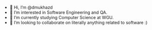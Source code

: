 - 👋 Hi, I’m @dmukhazd
- 👀 I’m interested in Software Engineering and QA.
- 🌱 I’m currently studying Computer Science at WGU.
- 💞️ I’m looking to collaborate on literally anything related to software :)

<!---
dmukhazd/dmukhazd is a ✨ special ✨ repository because its `README.md` (this file) appears on your GitHub profile.
You can click the Preview link to take a look at your changes.
--->
